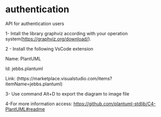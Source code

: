 # authentication
API for authentication users

1- Intall the library graphviz according with your operation system(https://graphviz.org/download/).

2 - Install the following VsCode extension  
<p>Name: PlantUML</p>
<p>Id: jebbs.plantuml</p>
<p>Link: (https://marketplace.visualstudio.com/items?itemName=jebbs.plantuml)</p>

3- Use command Alt+D to export the diagram to image file 

4-For more information access: https://github.com/plantuml-stdlib/C4-PlantUML#readme 
